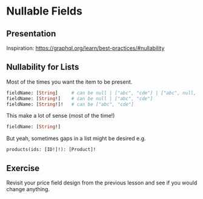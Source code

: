 # Nullable Fields

## Presentation

Inspiration: https://graphql.org/learn/best-practices/#nullability

## Nullability for Lists

Most of the times you want the item to be present.

```graphql
fieldName: [String]     # can be null | ["abc", "cde"] | ["abc", null, "cde"]
fieldName: [String!]    # can be null | ["abc", "cde"]
fieldName: [String!]!   # can be ["abc", "cde"]
```

This make a lot of sense (most of the time!)

```graphql
fieldName: [String!]
```

But yeah, sometimes gaps in a list might be desired e.g.

```
products(ids: [ID!]!): [Product]!
```

## Exercise

Revisit your price field design from the previous lesson and see if you would change anything.
